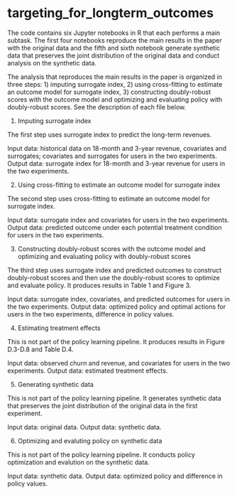 # targeting_for_longterm_outcomes

The code contains six Jupyter notebooks in R that each performs a main subtask. The first four notebooks reproduce the main results in the paper with the original data and the fifth and sixth notebook generate synthetic data that preserves the joint distribution of the original data and conduct analysis on the synthetic data.

The analysis that reproduces the main results in the paper is organized in three steps: 1) imputing surrogate index, 2) using cross-fitting to estimate an outcome model for surrogate index, 3) constructing doubly-robust scores with the outcome model and optimizing and evaluating policy with doubly-robust scores. See the description of each file below.

1. Imputing surrogate index

The first step uses surrogate index to predict the long-term revenues. 

Input data: historical data on 18-month and 3-year revenue, covariates and surrogates; covariates and surrogates for users in the two experiments. 
Output data: surrogate index for 18-month and 3-year revenue for users in the two experiments.

2. Using cross-fitting to estimate an outcome model for surrogate index

The second step uses cross-fitting to estimate an outcome model for surrogate index. 

Input data: surrogate index and covariates for users in the two experiments. 
Output data: predicted outcome under each potential treatment condition for users in the two experiments.

3. Constructing doubly-robust scores with the outcome model and optimizing and evaluating policy with doubly-robust scores

The third step uses surrogate index and predicted outcomes to construct doubly-robust scores and then use the doubly-robust scores to optimize and evaluate policy. It produces results in Table 1 and Figure 3.

Input data: surrogate index, covariates, and predicted outcomes for users in the two experiments. 
Output data: optimized policy and optimal actions for users in the two experiments, difference in policy values.

4. Estimating treatment effects 

This is not part of the policy learning pipeline. It produces results in Figure D.3-D.8 and Table D.4.

Input data: observed churn and revenue, and covariates for users in the two experiments.
Output data: estimated treatment effects.

5. Generating synthetic data 

This is not part of the policy learning pipeline. It generates synthetic data that preserves the joint distribution of the original data in the first experiment. 

Input data: original data.
Output data: synthetic data. 

6. Optimizing and evaluting policy on synthetic data

This is not part of the policy learning pipeline. It conducts policy optimization and evalution on the synthetic data.

Input data: synthetic data.
Output data: optimized policy and difference in policy values.

